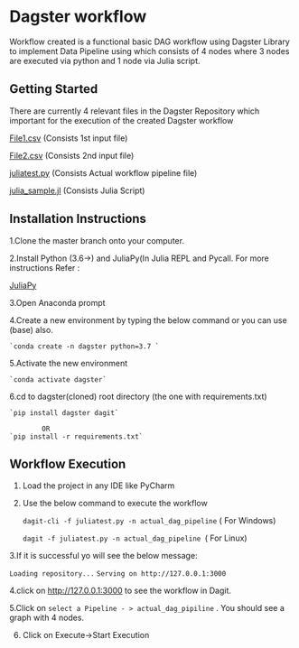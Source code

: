 # Dagster workflow
Workflow created is a functional  basic DAG workflow using Dagster Library to implement Data Pipeline using which consists of 4 nodes where 3 nodes are executed via python and 1 node via Julia script.

## Getting Started
There are currently 4 relevant files in the Dagster Repository which important for the execution of the created Dagster workflow

[File1.csv](https://github.com/achintamiri/dagster/blob/master/file1.csv)  (Consists 1st input file)

[File2.csv](https://github.com/achintamiri/dagster/blob/master/file2.csv) (Consists 2nd input file)

[juliatest.py](https://github.com/achintamiri/dagster/blob/master/juliatest.py) (Consists Actual workflow pipeline file)

[julia_sample.jl](https://github.com/achintamiri/dagster/blob/master/julia_sample.jl) (Consists Julia Script)

## Installation Instructions
1.Clone the master branch  onto your computer.

2.Install Python (3.6->) and JuliaPy(In Julia REPL and Pycall. For more instructions Refer : 

[JuliaPy](https://github.com/JuliaPy/pyjulia) 

3.Open Anaconda prompt

4.Create a new environment by typing the below command or you can use (base) also.

    `conda create -n dagster python=3.7 `

5.Activate the new environment

    `conda activate dagster`

6.cd to dagster(cloned) root directory (the one with requirements.txt)

    `pip install dagster dagit`

            OR
    `pip install -r requirements.txt`
    
 ## Workflow Execution

1. Load the project in any IDE like PyCharm

2. Use the below command to execute the workflow

    `dagit-cli -f juliatest.py -n actual_dag_pipeline`  ( For Windows)
    
    `dagit -f juliatest.py -n actual_dag_pipeline `( For Linux)

3.If it is successful yo will see the below message:

  `Loading repository...`
  `Serving on http://127.0.0.1:3000` 

4.click on http://127.0.0.1:3000 to see the workflow in Dagit.

5.Click on `select a Pipeline - > actual_dag_pipiline` . You should see a graph with 4 nodes.

6. Click on Execute->Start Execution 


